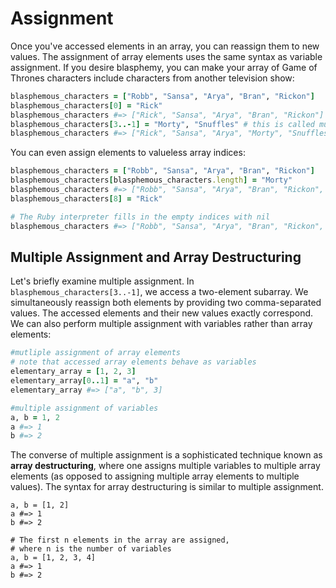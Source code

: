 # Assignment

Once you've accessed elements in an array, you can reassign them to new values.
The assignment of array elements uses the same syntax as variable assignment.
If you desire blasphemy, you can make your array of Game of Thrones characters
include characters from another television show:

```ruby
blasphemous_characters = ["Robb", "Sansa", "Arya", "Bran", "Rickon"]
blasphemous_characters[0] = "Rick"
blasphemous_characters #=> ["Rick", "Sansa", "Arya", "Bran", "Rickon"]
blasphemous_characters[3..-1] = "Morty", "Snuffles" # this is called multiple assignment
blasphemous_characters #=> ["Rick", "Sansa", "Arya", "Morty", "Snuffles"]
```

You can even assign elements to valueless array indices:

```ruby
blasphemous_characters = ["Robb", "Sansa", "Arya", "Bran", "Rickon"]
blasphemous_characters[blasphemous_characters.length] = "Morty"
blasphemous_characters #=> ["Robb", "Sansa", "Arya", "Bran", "Rickon", "Morty"]
blasphemous_characters[8] = "Rick"

# The Ruby interpreter fills in the empty indices with nil
blasphemous_characters #=> ["Robb", "Sansa", "Arya", "Bran", "Rickon", "Morty", nil, nil, "Rick"]
```


## Multiple Assignment and Array Destructuring

Let's briefly examine multiple assignment. In `blasphemous_characters[3..-1]`,
we access a two-element subarray. We simultaneously reassign both elements by
providing two comma-separated values. The accessed elements and their new values
exactly correspond. We can also perform multiple assignment with variables
rather than array elements:

```ruby
#mutliple assignment of array elements
# note that accessed array elements behave as variables
elementary_array = [1, 2, 3]
elementary_array[0..1] = "a", "b"
elementary_array #=> ["a", "b", 3]

#multiple assignment of variables
a, b = 1, 2
a #=> 1
b #=> 2
```

The converse of multiple assignment is a sophisticated technique known as
**array destructuring**, where one assigns multiple variables to multiple array
elements (as opposed to assigning multiple array elements to multiple values).
The syntax for array destructuring is similar to multiple assignment.

```
a, b = [1, 2]
a #=> 1
b #=> 2

# The first n elements in the array are assigned,
# where n is the number of variables
a, b = [1, 2, 3, 4]
a #=> 1
b #=> 2
```
